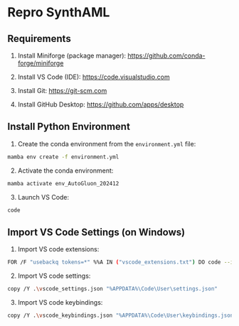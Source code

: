 # Repro SynthAML

## Requirements

1. Install Miniforge (package manager): https://github.com/conda-forge/miniforge

2. Install VS Code (IDE): https://code.visualstudio.com

3. Install Git: https://git-scm.com

4. Install GitHub Desktop: https://github.com/apps/desktop

## Install Python Environment

1. Create the conda environment from the `environment.yml` file:

```sh
mamba env create -f environment.yml
```

2. Activate the conda environment:

```sh
mamba activate env_AutoGluon_202412
```

3. Launch VS Code:

```sh
code
```

## Import VS Code Settings (on Windows)

1. Import VS code extensions:

```sh
FOR /F "usebackq tokens=*" %%A IN ("vscode_extensions.txt") DO code --install-extension %%A
```

2. Import VS code settings:

```sh
copy /Y .\vscode_settings.json "%APPDATA%\Code\User\settings.json"
```

3. Import VS code keybindings:

```sh
copy /Y .\vscode_keybindings.json "%APPDATA%\Code\User\keybindings.json"
```